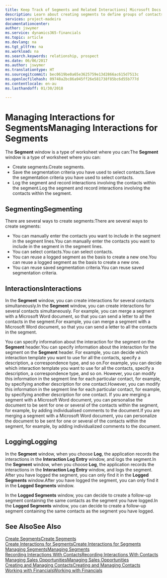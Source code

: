 ```yaml
---
title: Keep Track of Segments and Related Interactions| Microsoft Docs
description: Learn about creating segments to define groups of contacts and specifying interactions for segments.
services: project-madeira
documentationcenter: 
author: jswymer
ms.service: dynamics365-financials
ms.topic: article
ms.devlang: na
ms.tgt_pltfrm: na
ms.workload: na
ms.search.keywords: relationship, prospect
ms.date: 06/06/2017
ms.author: jswymer
ms.translationtype: HT
ms.sourcegitcommit: bec0619be0a65e3625759e13d2866ac615d7513c
ms.openlocfilehash: 09748a2bc86a945ff26e581738f85bc6d55b777d
ms.contentlocale: en-au
ms.lasthandoff: 01/30/2018

---
```

# <a name="managing-interactions-for-segments"></a><span data-ttu-id="9e1f3-103">Managing Interactions for Segments</span><span class="sxs-lookup"><span data-stu-id="9e1f3-103">Managing Interactions for Segments</span></span>
<span data-ttu-id="9e1f3-104">The **Segment** window is a type of worksheet where you can:</span><span class="sxs-lookup"><span data-stu-id="9e1f3-104">The **Segment** window is a type of worksheet where you can:</span></span>

* <span data-ttu-id="9e1f3-105">Create segments.</span><span class="sxs-lookup"><span data-stu-id="9e1f3-105">Create segments.</span></span>
* <span data-ttu-id="9e1f3-106">Save the segmentation criteria you have used to select contacts.</span><span class="sxs-lookup"><span data-stu-id="9e1f3-106">Save the segmentation criteria you have used to select contacts.</span></span>
* <span data-ttu-id="9e1f3-107">Log the segment and record interactions involving the contacts within the segment.</span><span class="sxs-lookup"><span data-stu-id="9e1f3-107">Log the segment and record interactions involving the contacts within the segment.</span></span>

## <a name="segmenting"></a><span data-ttu-id="9e1f3-108">Segmenting</span><span class="sxs-lookup"><span data-stu-id="9e1f3-108">Segmenting</span></span>
<span data-ttu-id="9e1f3-109">There are several ways to create segments:</span><span class="sxs-lookup"><span data-stu-id="9e1f3-109">There are several ways to create segments:</span></span>

* <span data-ttu-id="9e1f3-110">You can manually enter the contacts you want to include in the segment in the segment lines.</span><span class="sxs-lookup"><span data-stu-id="9e1f3-110">You can manually enter the contacts you want to include in the segment in the segment lines.</span></span>
* <span data-ttu-id="9e1f3-111">You can select contacts.</span><span class="sxs-lookup"><span data-stu-id="9e1f3-111">You can select contacts.</span></span>
* <span data-ttu-id="9e1f3-112">You can reuse a logged segment as the basis to create a new one.</span><span class="sxs-lookup"><span data-stu-id="9e1f3-112">You can reuse a logged segment as the basis to create a new one.</span></span>
* <span data-ttu-id="9e1f3-113">You can reuse saved segmentation criteria.</span><span class="sxs-lookup"><span data-stu-id="9e1f3-113">You can reuse saved segmentation criteria.</span></span>

## <a name="interactions"></a><span data-ttu-id="9e1f3-114">Interactions</span><span class="sxs-lookup"><span data-stu-id="9e1f3-114">Interactions</span></span>
<span data-ttu-id="9e1f3-115">In the **Segment** window, you can create interactions for several contacts simultaneously.</span><span class="sxs-lookup"><span data-stu-id="9e1f3-115">In the **Segment** window, you can create interactions for several contacts simultaneously.</span></span> <span data-ttu-id="9e1f3-116">For example, you can merge a segment with a Microsoft Word document, so that you can send a letter to all the contacts in the segment.</span><span class="sxs-lookup"><span data-stu-id="9e1f3-116">For example, you can merge a segment with a Microsoft Word document, so that you can send a letter to all the contacts in the segment.</span></span>

<span data-ttu-id="9e1f3-117">You can specify information about the interaction for the segment on the **Segment** header.</span><span class="sxs-lookup"><span data-stu-id="9e1f3-117">You can specify information about the interaction for the segment on the **Segment** header.</span></span> <span data-ttu-id="9e1f3-118">For example, you can decide which interaction template you want to use for all the contacts, specify a description, a correspondence type, and so on.</span><span class="sxs-lookup"><span data-stu-id="9e1f3-118">For example, you can decide which interaction template you want to use for all the contacts, specify a description, a correspondence type, and so on.</span></span> <span data-ttu-id="9e1f3-119">However, you can modify this information in the segment line for each particular contact, for example, by specifying another description for one contact.</span><span class="sxs-lookup"><span data-stu-id="9e1f3-119">However, you can modify this information in the segment line for each particular contact, for example, by specifying another description for one contact.</span></span> <span data-ttu-id="9e1f3-120">If you are merging a segment with a Microsoft Word document, you can personalise the document to be sent for one or several of the contacts within the segment, for example, by adding individualised comments to the document.</span><span class="sxs-lookup"><span data-stu-id="9e1f3-120">If you are merging a segment with a Microsoft Word document, you can personalize the document to be sent for one or several of the contacts within the segment, for example, by adding individualized comments to the document.</span></span>

## <a name="logging"></a><span data-ttu-id="9e1f3-121">Logging</span><span class="sxs-lookup"><span data-stu-id="9e1f3-121">Logging</span></span>
<span data-ttu-id="9e1f3-122">In the **Segment** window, when you choose **Log**, the application records the interactions in the **Interaction Log Entry** window, and logs the segment.</span><span class="sxs-lookup"><span data-stu-id="9e1f3-122">In the **Segment** window, when you choose **Log**, the application records the interactions in the **Interaction Log Entry** window, and logs the segment.</span></span> <span data-ttu-id="9e1f3-123">After you have logged the segment, you can only find it in the **Logged Segments** window.</span><span class="sxs-lookup"><span data-stu-id="9e1f3-123">After you have logged the segment, you can only find it in the **Logged Segments** window.</span></span>

<span data-ttu-id="9e1f3-124">In the **Logged Segments** window, you can decide to create a follow-up segment containing the same contacts as the segment you have logged.</span><span class="sxs-lookup"><span data-stu-id="9e1f3-124">In the **Logged Segments** window, you can decide to create a follow-up segment containing the same contacts as the segment you have logged.</span></span>

## <a name="see-also"></a><span data-ttu-id="9e1f3-125">See Also</span><span class="sxs-lookup"><span data-stu-id="9e1f3-125">See Also</span></span>
[<span data-ttu-id="9e1f3-126">Create Segments</span><span class="sxs-lookup"><span data-stu-id="9e1f3-126">Create Segments</span></span>](marketing-how-create-segment.md)  
[<span data-ttu-id="9e1f3-127">Create Interactions for Segments</span><span class="sxs-lookup"><span data-stu-id="9e1f3-127">Create Interactions for Segments</span></span>](marketing-how-create-interactions.md)  
[<span data-ttu-id="9e1f3-128">Managing Segments</span><span class="sxs-lookup"><span data-stu-id="9e1f3-128">Managing Segments</span></span>](marketing-segments.md)  
[<span data-ttu-id="9e1f3-129">Recording Interactions With Contacts</span><span class="sxs-lookup"><span data-stu-id="9e1f3-129">Recording Interactions With Contacts</span></span>](marketing-interactions.md)  
[<span data-ttu-id="9e1f3-130">Managing Sales Opportunities</span><span class="sxs-lookup"><span data-stu-id="9e1f3-130">Managing Sales Opportunities</span></span>](marketing-manage-sales-opportunities.md)  
[<span data-ttu-id="9e1f3-131">Creating and Managing Contacts</span><span class="sxs-lookup"><span data-stu-id="9e1f3-131">Creating and Managing Contacts</span></span>](marketing-contacts.md)  
[<span data-ttu-id="9e1f3-132">Working with Financials</span><span class="sxs-lookup"><span data-stu-id="9e1f3-132">Working with Financials</span></span>](ui-work-product.md)

